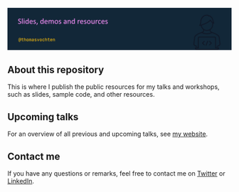 ![Thomas Vochten](assets/talks.png)

## About this repository

This is where I publish the public resources for my talks and workshops, such as slides, sample code, and other resources.

## Upcoming talks

For an overview of all previous and upcoming talks, see [my website](https://thomasvochten.com/speaking).

## Contact me

If you have any questions or remarks, feel free to contact me on [Twitter](https://twitter.com/thomasvochten) or [LinkedIn](https://www.linkedin.com/in/thomasvochten/).
